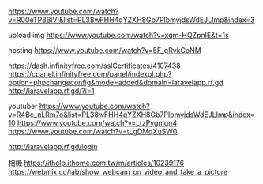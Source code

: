 https://www.youtube.com/watch?v=R00eTP8BiVI&list=PL38wFHH4qYZXH8Gb7PIbmyjdsWdEJLImp&index=3



upload img
https://www.youtube.com/watch?v=xqm-HQZpnIE&t=1s



hosting
https://www.youtube.com/watch?v=5F_gRvkCoNM

https://dash.infinityfree.com/sslCertificates/4107438
https://cpanel.infinityfree.com/panel/indexpl.php?option=phpchangeconfig&mode=added&domain=laravelapp.rf.gd
http://laravelapp.rf.gd/?i=1



youtuber
https://www.youtube.com/watch?v=R4Bc_nLRm7o&list=PL38wFHH4qYZXH8Gb7PIbmyjdsWdEJLImp&index=10
https://www.youtube.com/watch?v=LtzPygnIqn4
https://www.youtube.com/watch?v=tLgDMqXuSW0

http://laravelapp.rf.gd/login

相機
https://ithelp.ithome.com.tw/m/articles/10239176
https://webmix.cc/lab/show_webcam_on_video_and_take_a_picture